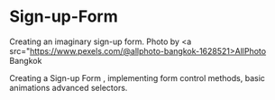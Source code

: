 # Sign-up-Form
Creating an imaginary sign-up form.
Photo by <a src="https://www.pexels.com/@allphoto-bangkok-1628521>AllPhoto Bangkok</a>
  
Creating a Sign-up Form , implementing form control methods, basic animations advanced selectors.
  
